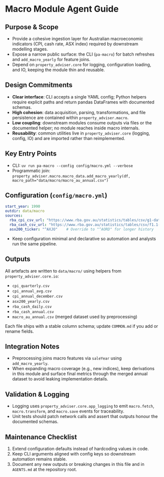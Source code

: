 # Macro Module Agent Guide

## Purpose & Scope
- Provide a cohesive ingestion layer for Australian macroeconomic indicators (CPI, cash rate, ASX index) required by downstream modelling stages.
- Expose a narrow public surface: the CLI (`pa-macro`) for batch refreshes and `add_macro_yearly` for feature joins.
- Depend on `property_adviser.core` for logging, configuration loading, and IO, keeping the module thin and reusable.

## Design Commitments
- **Clear interface**: CLI accepts a single YAML config; Python helpers require explicit paths and return pandas DataFrames with documented schemas.
- **High cohesion**: data acquisition, parsing, transformations, and file persistence are contained within `property_adviser.macro`.
- **Low coupling**: downstream modules consume outputs via files or the documented helper; no module reaches inside macro internals.
- **Reusability**: common utilities live in `property_adviser.core` (logging, config, IO) and are imported rather than reimplemented.

## Key Entry Points
- CLI: `uv run pa-macro --config config/macro.yml --verbose`
- Programmatic join: `property_adviser.macro.macro_data.add_macro_yearly(df, macro_path="data/macro/macro_au_annual.csv")`

## Configuration (`config/macro.yml`)
```yaml
start_year: 1990
outdir: data/macro
sources:
  rba_cpi_csv_url: "https://www.rba.gov.au/statistics/tables/csv/g1-data.csv"
  rba_cash_csv_url: "https://www.rba.gov.au/statistics/tables/csv/f1.1-data.csv"
  asx200_ticker: "^AXJO"    # Override to "^AORD" for longer history
```
- Keep configuration minimal and declarative so automation and analysts run the same pipeline.

## Outputs
All artefacts are written to `data/macro/` using helpers from `property_adviser.core.io`:
- `cpi_quarterly.csv`
- `cpi_annual_avg.csv`
- `cpi_annual_december.csv`
- `asx200_yearly.csv`
- `rba_cash_daily.csv`
- `rba_cash_annual.csv`
- `macro_au_annual.csv` (merged dataset used by preprocessing)

Each file ships with a stable column schema; update `COMMON.md` if you add or rename fields.

## Integration Notes
- Preprocessing joins macro features via `saleYear` using `add_macro_yearly`.
- When expanding macro coverage (e.g., new indices), keep derivations in this module and surface final metrics through the merged annual dataset to avoid leaking implementation details.

## Validation & Logging
- Logging uses `property_adviser.core.app_logging` to emit `macro.fetch`, `macro.transform`, and `macro.save` events for traceability.
- Unit tests should patch network calls and assert that outputs honour the documented schemas.

## Maintenance Checklist
1. Extend configuration defaults instead of hardcoding values in code.
2. Keep CLI arguments aligned with config keys so downstream automation remains stable.
3. Document any new outputs or breaking changes in this file and in `AGENTS.md` at the repository root.
